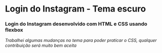 

# Login do Instagram - Tema escuro

### Login do Instagram desenvolvido com HTML e CSS usando flexbox

*Trabalhei algumas mudanças no tema para poder praticar o CSS, qualquer contribuição será muito bem aceita*
